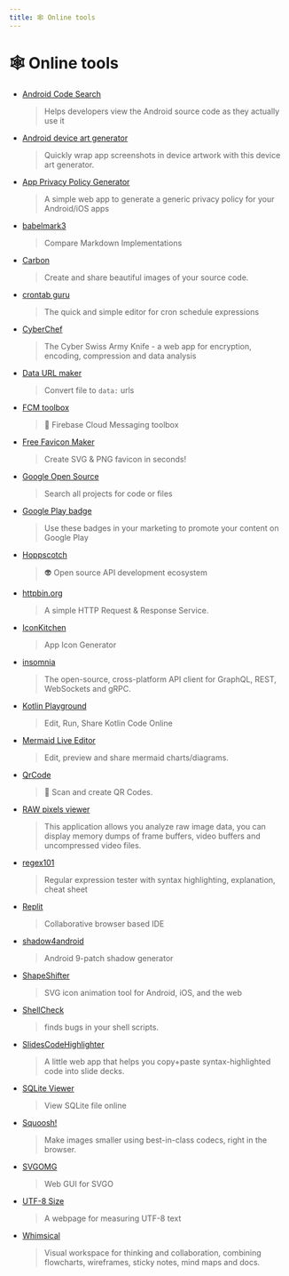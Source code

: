 ```yaml
---
title: 🕸️ Online tools
---
```


# 🕸️ Online tools

- [Android Code Search](https://cs.android.com/)
  > Helps developers view the Android source code as they actually use it
- [Android device art generator](https://developer.android.com/distribute/marketing-tools/device-art-generator)
  > Quickly wrap app screenshots in device artwork with this device art generator.
- [App Privacy Policy Generator](https://app-privacy-policy-generator.firebaseapp.com/)
  > A simple web app to generate a generic privacy policy for your Android/iOS apps
- [babelmark3](https://babelmark.github.io/)
  > Compare Markdown Implementations
- [Carbon](https://carbon.now.sh/)
  > Create and share beautiful images of your source code.
- [crontab guru](https://crontab.guru/)
  > The quick and simple editor for cron schedule expressions
- [CyberChef](https://gchq.github.io/CyberChef/)
  > The Cyber Swiss Army Knife - a web app for encryption, encoding, compression and data analysis
- [Data URL maker](https://dataurl-app.web.app/)
  > Convert file to `data:` urls
- [FCM toolbox](https://simonmarquis.github.io/FCM-toolbox)
  > 📲 Firebase Cloud Messaging toolbox
- [Free Favicon Maker](https://formito.com/tools/favicon)
  > Create SVG & PNG favicon in seconds!
- [Google Open Source](https://cs.opensource.google/)
  > Search all projects for code or files
- [Google Play badge](https://play.google.com/intl/en_us/badges/)
  > Use these badges in your marketing to promote your content on Google Play
- [Hoppscotch](https://hoppscotch.io/)
  > 👽 Open source API development ecosystem
- [httpbin.org](https://httpbin.org/)
  > A simple HTTP Request & Response Service.
- [IconKitchen](https://icon.kitchen/)
  > App Icon Generator
- [insomnia](https://github.com/Kong/insomnia)
  > The open-source, cross-platform API client for GraphQL, REST, WebSockets and gRPC.
- [Kotlin Playground](https://play.kotlinlang.org/)
  > Edit, Run, Share Kotlin Code Online
- [Mermaid Live Editor](https://mermaid-js.github.io/mermaid-live-editor/)
  > Edit, preview and share mermaid charts/diagrams.
- [QrCode](https://simonmarquis.github.io/QrCode/)
  > 🏁 Scan and create QR Codes.
- [RAW pixels viewer](http://rawpixels.net/)
  > This application allows you analyze raw image data, you can display memory dumps of frame buffers, video buffers and uncompressed video files.
- [regex101](https://regex101.com/)
  > Regular expression tester with syntax highlighting, explanation, cheat sheet
- [Replit](https://replit.com/)
  > Collaborative browser based IDE
- [shadow4android](https://inloop.github.io/shadow4android/)
  > Android 9-patch shadow generator
- [ShapeShifter](https://shapeshifter.design/)
  > SVG icon animation tool for Android, iOS, and the web
- [ShellCheck](https://www.shellcheck.net/)
  > finds bugs in your shell scripts.
- [SlidesCodeHighlighter](https://romannurik.github.io/SlidesCodeHighlighter/)
  > A little web app that helps you copy+paste syntax-highlighted code into slide decks.
- [SQLite Viewer](https://inloop.github.io/sqlite-viewer/)
  > View SQLite file online
- [Squoosh!](https://squoosh.app/)
  > Make images smaller using best-in-class codecs, right in the browser.
- [SVGOMG](https://jakearchibald.github.io/svgomg/)
  > Web GUI for SVGO
- [UTF-8 Size](https://nightlynexus.github.io/utf8size/)
  > A webpage for measuring UTF-8 text
- [Whimsical](https://whimsical.com/)
  > Visual workspace for thinking and collaboration, combining flowcharts, wireframes, sticky notes, mind maps and docs.
